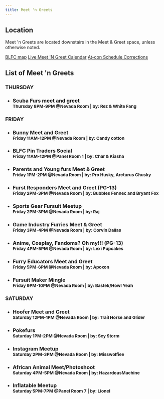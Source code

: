 ```yaml
---
title: Meet 'n Greets
---
```

<div class="page-wrapper"><div class="one_full textcenter"><h2><span>Location</span></h2><div class="page-wrapper">
<p>Meet 'n Greets are located downstairs in the Meet &amp; Greet space, unless otherwise noted.</p>
<p>
<a class="button" href="/events/map/">BLFC map</a>
<a class="button" href="https://calendar.google.com/calendar/embed?src=aas83fepedjgudm0fgchkdc7mc@group.calendar.google.com&amp;ctz=America/Los_Angeles" target="_blank">Live Meet 'N Greet Calendar</a>
<a class="button" href="https://twitter.com/search?q=from%3Abiggestlittlefc%20%23errata">At-con Schedule Corrections</a></p>
<div class="clear"></div></div></div>


<div id="list-meets" class="one_full"><h2><span>List of Meet 'n Greets</span></h2><div class="page-wrapper"><div id="list-events"><div class="list-events-block list-event-block-thursday "><h3 class="list-events-header">THURSDAY</h3><ul class="list-events-list nobull"><li class="list-events-item list-events-has-content"><div class="chunk-accordion"><h3 class="accordion-title">Scuba Furs meet and greet<br><small>Thursday 8PM-9PM @Nevada Room | by: Rez &amp; White Fang</small></h3><div class="accordion-content" style="display: none;"><p>Are you scuba certified or just curious about scuba diving?  Come here to meet other dive furs as we prepare for a dive trip to Lake Tahoe.  For those curious, we will have dive gear to show off and be willing to answer any questions.</p>
</div></div></li></ul></div><div class="list-events-block list-event-block-friday "><h3 class="list-events-header">FRIDAY</h3><ul class="list-events-list nobull"><li class="list-events-item list-events-has-content"><div class="chunk-accordion"><h3 class="accordion-title">Bunny Meet and Greet<br><small>Friday 11AM-12PM @Nevada Room | by: Candy cotton</small></h3><div class="accordion-content" style="display: none;"><p>A fun way to meet all your fellow bunnys and bunny hybrids.</p>
</div></div></li><li class="list-events-item list-events-has-content"><div class="chunk-accordion"><h3 class="accordion-title">BLFC Pin Traders Social<br><small>Friday 11AM-12PM @Panel Room 1 | by: Char &amp; Kiasha</small></h3><div class="accordion-content" style="display: none;"><p>Are you a pin trader, pin maker or pin enthusiast? Come join us and swap pins or just show off your collection!</p>
</div></div></li><li class="list-events-item list-events-has-content"><div class="chunk-accordion"><h3 class="accordion-title">Parents and Young furs Meet &amp; Greet<br><small>Friday 1PM-2PM @Nevada Room | by: Pro Husky, Arcturus Chusky</small></h3><div class="accordion-content" style="display: none;"><p>Welcome Parents! Not sure what's going on or how to go about the convention? This is a great place to start. We are here to answer any and all questions you can come up with regarding the Fandom and help you in anyway possible to make this a very enjoyable experience for you and yours. For the young furs, come and meet some friends to hang out with around the con. Ask questions, get involved!</p>
</div></div></li><li class="list-events-item list-events-has-content"><div class="chunk-accordion"><h3 class="accordion-title">Furst Responders Meet and Greet (PG-13)<br><small>Friday 2PM-3PM @Nevada Room | by: Bubbles Fennec and Bryant Fox</small></h3><div class="accordion-content" style="display: none;"><p>Bubbles fennec and Bryant fox are here to host a first responders meet and greet! Fire fighters, police, EMS, military, and hopefuls are welcome! Lets talk about our experiences, fun stories, and give tips to the future first responders of the furry world!</p>
</div></div></li><li class="list-events-item list-events-has-content"><div class="chunk-accordion"><h3 class="accordion-title">Sports Gear Fursuit Meetup<br><small>Friday 2PM-3PM @Nevada Room | by: Raj</small></h3><div class="accordion-content" style="display: none;"><p>I love sports gear on fursuits, and I know lots of other people do too. Let's get together, get to know each other a bit, and take some pictures, and then we'll roam around the convention being fuzzy and athletic looking for more photo ops. Costumers, enthusiasts, and photographers are all welcome!</p>
</div></div></li><li class="list-events-item list-events-has-content"><div class="chunk-accordion"><h3 class="accordion-title">Game Industry Furries Meet &amp; Greet<br><small>Friday 3PM-4PM @Nevada Room | by: Corvin Dallas</small></h3><div class="accordion-content" style="display: none;"><p>Meet and greet with fellow game industry furries! Professionals of all levels and disciplines welcomed. Come on down and exchange stories of the trenches!</p>
</div></div></li><li class="list-events-item list-events-has-content"><div class="chunk-accordion"><h3 class="accordion-title">Anime, Cosplay, Fandoms? Oh my!!! (PG-13)<br><small>Friday 4PM-5PM @Nevada Room | by: Lexi Pupcakes</small></h3><div class="accordion-content" style="display: none;"><p>Pokeballs are red, Sonic is blue, who's crying over Attack on Titan season 2? Whether you're a hard core otaku, obsessed with gems from outer space, an Overwatch enthusiast, or admire those who cosplay your favorite characters, come join us and meet fellow fans who enjoy the other nerdy stuff outside of the furry fandom! Anyone who is loves anime, video games, and cosplay are welcome. Come make some new pals! Hosted by Lexi Pupcakes and her fellow weeb friends.</p>
</div></div></li><li class="list-events-item list-events-has-content"><div class="chunk-accordion"><h3 class="accordion-title">Furry Educators Meet and Greet<br><small>Friday 5PM-6PM @Nevada Room | by: Apoxon</small></h3><div class="accordion-content" style="display: none;"><p>A chance for furries in educational careers (professors, teachers, education assistants, teachers' assistants, etc.) to meet others in their field, swap stories, and exchange ideas.</p>
</div></div></li><li class="list-events-item list-events-has-content"><div class="chunk-accordion"><h3 class="accordion-title">Fursuit Maker Mingle<br><small>Friday 9PM-10PM @Nevada Room | by: Bastek/Howl Yeah</small></h3><div class="accordion-content" style="display: none;"><p>Calling all fursuit makers! We have a pretty unique job, let's all get to know each other. Come join us for a casual get-together where we can hang out and share our experiences as makers. See you there!</p>
</div></div></li></ul></div><div class="list-events-block list-event-block-saturday "><h3 class="list-events-header">SATURDAY</h3><ul class="list-events-list nobull"><li class="list-events-item list-events-has-content"><div class="chunk-accordion"><h3 class="accordion-title">Hoofer Meet and Greet<br><small>Saturday 12PM-1PM @Nevada Room | by: Trail Horse and Glider</small></h3><div class="accordion-content" style="display: none;"><p>A meet and greet for anyone who has a hooved animal fursona/fursuit or interest. Fursuits not required but encouraged. Show off those hooves!</p>
</div></div></li><li class="list-events-item list-events-has-content"><div class="chunk-accordion"><h3 class="accordion-title">Pokefurs<br><small>Saturday 1PM-2PM @Nevada Room | by: Scy Storm</small></h3><div class="accordion-content" style="display: none;"><p>The yearly BLFC Meet and Greet for fans of all things Pokemon. Come down and chat about your adorable obsession as we reminisce about the past year of Pokemon events and releases.</p>
</div></div></li><li class="list-events-item list-events-has-content"><div class="chunk-accordion"><h3 class="accordion-title">Instagram Meetup<br><small>Saturday 2PM-3PM @Nevada Room | by: Misswolfiee</small></h3><div class="accordion-content" style="display: none;"><p>A fun meet and greet for any and all instagram users! We will also be taking a group photo.</p>
</div></div></li><li class="list-events-item list-events-has-content"><div class="chunk-accordion"><h3 class="accordion-title">African Animal Meet/Photoshoot<br><small>Saturday 4PM-5PM @Nevada Room | by: HazardousMachine</small></h3><div class="accordion-content" style="display: none;"><p>Meet up and photoshoot for African Animals attending BLFC! Come show your PRIDE!</p>
</div></div></li><li class="list-events-item list-events-has-content"><div class="chunk-accordion"><h3 class="accordion-title">Inflatable Meetup<br><small>Saturday 5PM-7PM @Panel Room 7 | by: Lionel</small></h3><div class="accordion-content" style="display: none;"><p>We will have inflatables on display as well as having a conversation about design and building them.</p>
</div></div></li></ul></div></div><div class="clear"></div></div></div></div>